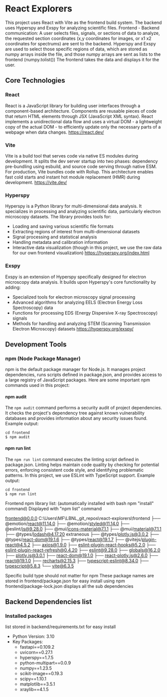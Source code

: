 # React Explorers

This project uses React with Vite as the frontend build system.
The backend uses Hyperspy and Exspy for analyzing scientific files.
Frontend - Backend communication: A user selects files, signals, or sections of data to analyze, the requested
section coordinates (x,y coordinates for images, or x1 x2 coordinates for spectrums) are sent to the backend. 
Hyperspy and Exspy are used to select those specific regions of data, which are stored as numpy arrays inside
the file, and those numpy arrays are sent as lists to the frontend (numpy.tolist())
The frontend takes the data and displays it for the user. 

## Core Technologies

### React
React is a JavaScript library for building user interfaces through a component-based architecture. Components are reusable pieces of code that return HTML elements through JSX (JavaScript XML syntax). React implements a unidirectional data flow and uses a virtual DOM - a lightweight copy of the actual DOM - to efficiently update only the necessary parts of a webpage when data changes.
https://react.dev/

### Vite
Vite is a build tool that serves code via native ES modules during development. It splits the dev server startup into two phases: dependency pre-bundling using esbuild, and source code serving through native ESM. For production, Vite bundles code with Rollup. This architecture enables fast cold starts and instant hot module replacement (HMR) during development.
https://vite.dev/

### Hyperspy
Hyperspy is a Python library for multi-dimensional data analysis. It specializes in processing and analyzing scientific data, particularly electron microscopy datasets. The library provides tools for:
- Loading and saving various scientific file formats
- Extracting regions of interest from multi-dimensional datasets
- Signal processing and statistical analysis
- Handling metadata and calibration information
- Interactive data visualization (though in this project, we use the raw data for our own frontend visualization)
https://hyperspy.org/index.html

### Exspy
Exspy is an extension of Hyperspy specifically designed for electron microscopy data analysis. It builds upon Hyperspy's core functionality by adding:
- Specialized tools for electron microscopy signal processing
- Advanced algorithms for analyzing EELS (Electron Energy Loss Spectroscopy) data
- Functions for processing EDS (Energy Dispersive X-ray Spectroscopy) signals
- Methods for handling and analyzing STEM (Scanning Transmission Electron Microscopy) datasets
https://hyperspy.org/exspy/

## Development Tools

### npm (Node Package Manager)
npm is the default package manager for Node.js. It manages project dependencies, runs scripts defined in package.json, and provides access to a large registry of JavaScript packages. Here are some important npm commands used in this project:

#### npm audit
The `npm audit` command performs a security audit of project dependencies. It checks the project's dependency tree against known vulnerability databases and provides information about any security issues found. Example output:

```
cd frontend
$ npm audit
```

#### npm run lint
The `npm run lint` command executes the linting script defined in package.json. Linting helps maintain code quality by checking for potential errors, enforcing consistent code style, and identifying problematic patterns. In this project, we use ESLint with TypeScript support. Example output:

```
cd frontend
$ npm run lint
```


Frontend npm library list: (automatically installed with bash npm "install" command)
Displayed with "npm list" command

frontend@0.0.0 C:\Users\MF\LBNL_git_repos\react-explorers\frontend
├── @emotion/react@11.14.0
├── @emotion/styled@11.14.0
├── @eslint/js@9.28.0
├── @mui/icons-material@7.1.1
├── @mui/material@7.1.1
├── @types/lodash@4.17.20 extraneous
├── @types/plotly.js@3.0.2
├── @types/react-dom@19.1.6
├── @types/react@19.1.7
├── @vitejs/plugin-react@4.5.2
├── axios@1.9.0
├── eslint-plugin-react-hooks@5.2.0
├── eslint-plugin-react-refresh@0.4.20
├── eslint@9.28.0
├── globals@16.2.0
├── plotly.js@3.0.1
├── react-dom@19.1.0
├── react-plotly.js@2.6.0
├── react@19.1.0
├── recharts@2.15.3
├── typescript-eslint@8.34.0
├── typescript@5.8.3
└── vite@6.3.5

   
Specific build type should not matter for npm
These package names are stored in frontend/package.json for easy install using npm
frontend/package-lock.json displays all the sub dependencies

## Backend Dependencies list

### Installed packages
list stored in backend/requirements.txt for easy install

- Python Version: 3.10
- Key Packages: 
   - fastapi==0.109.2
   - uvicorn==0.27.1
   - hyperspy==1.7.5
   - python-multipart==0.0.9
   - numpy==1.23.5
   - scikit-image==0.19.3
   - scipy==1.10.1
   - matplotlib==3.5.1
   - xraylib==4.1.5
